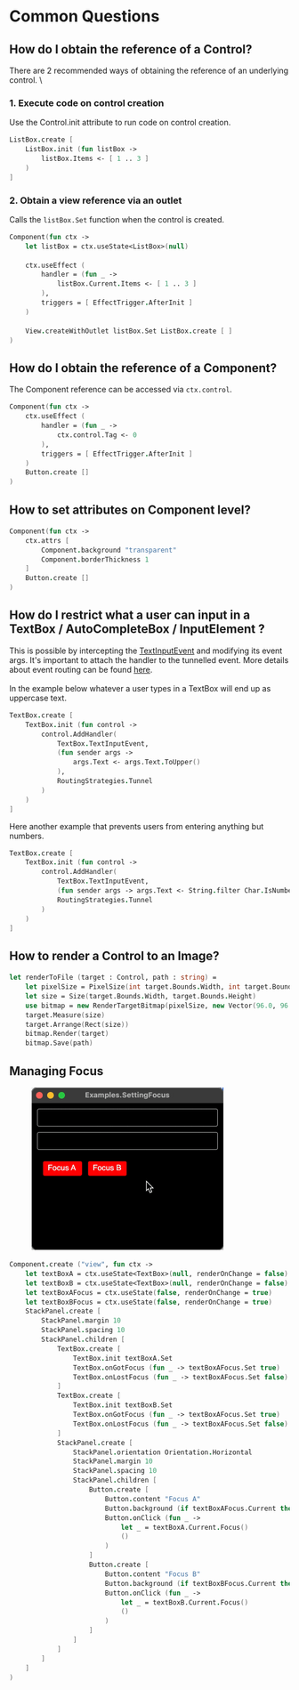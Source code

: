 # Common Questions

## How do I obtain the reference of a Control?

There are 2 recommended ways of obtaining the reference of an underlying control. \\

### 1. Execute code on control creation

Use the Control.init attribute to run code on control creation.

```fsharp
ListBox.create [
    ListBox.init (fun listBox ->
        listBox.Items <- [ 1 .. 3 ]
    )
]
```

### 2. Obtain a view reference via an outlet

Calls the `listBox.Set` function when the control is created.

```fsharp
Component(fun ctx ->
    let listBox = ctx.useState<ListBox>(null)
    
    ctx.useEffect (
        handler = (fun _ ->
            listBox.Current.Items <- [ 1 .. 3 ]    
        ),
        triggers = [ EffectTrigger.AfterInit ]
    )
    
    View.createWithOutlet listBox.Set ListBox.create [ ]
)
```

## How do I obtain the reference of a Component?

The Component reference can be accessed via `ctx.control`.

```fsharp
Component(fun ctx ->
    ctx.useEffect (
        handler = (fun _ ->
            ctx.control.Tag <- 0
        ),
        triggers = [ EffectTrigger.AfterInit ]
    )
    Button.create []
)
```

## How to set attributes on Component level?

```fsharp
Component(fun ctx ->
    ctx.attrs [
        Component.background "transparent"
        Component.borderThickness 1
    ]
    Button.create []
)
```

## How do I restrict what a user can input in a TextBox / AutoCompleteBox / InputElement ?

This is possible by intercepting the [TextInputEvent](https://reference.avaloniaui.net/api/Avalonia.Input/InputElement/FEA4DB21) and modifying its event args. It's important to attach the handler to the tunnelled event. More details about event routing can be found [here](https://docs.avaloniaui.net/docs/input/routed-events#routing-strategies).\
\
In the example below whatever a user types in a TextBox will end up as uppercase text.

```fsharp
TextBox.create [
    TextBox.init (fun control ->
        control.AddHandler(
            TextBox.TextInputEvent,
            (fun sender args ->
                args.Text <- args.Text.ToUpper()
            ),
            RoutingStrategies.Tunnel
        )
    )
]
```

Here another example that prevents users from entering anything but numbers.

```fsharp
TextBox.create [
    TextBox.init (fun control ->
        control.AddHandler(
            TextBox.TextInputEvent,
            (fun sender args -> args.Text <- String.filter Char.IsNumber args.Text),
            RoutingStrategies.Tunnel
        )
    )
] 
```

## How to render a Control to an Image?

```fsharp
let renderToFile (target : Control, path : string) = 
    let pixelSize = PixelSize(int target.Bounds.Width, int target.Bounds.Height) 
    let size = Size(target.Bounds.Width, target.Bounds.Height) 
    use bitmap = new RenderTargetBitmap(pixelSize, new Vector(96.0, 96.0)) 
    target.Measure(size) 
    target.Arrange(Rect(size)) 
    bitmap.Render(target) 
    bitmap.Save(path) 
```

## Managing Focus

<figure><img src=".gitbook/assets/CleanShot 2024-09-08 at 15.00.12.gif" alt="" width="345"><figcaption></figcaption></figure>

```fsharp
Component.create ("view", fun ctx ->
    let textBoxA = ctx.useState<TextBox>(null, renderOnChange = false)
    let textBoxB = ctx.useState<TextBox>(null, renderOnChange = false)
    let textBoxAFocus = ctx.useState(false, renderOnChange = true)
    let textBoxBFocus = ctx.useState(false, renderOnChange = true)
    StackPanel.create [
        StackPanel.margin 10
        StackPanel.spacing 10
        StackPanel.children [
            TextBox.create [
                TextBox.init textBoxA.Set
                TextBox.onGotFocus (fun _ -> textBoxAFocus.Set true)
                TextBox.onLostFocus (fun _ -> textBoxAFocus.Set false)
            ]
            TextBox.create [
                TextBox.init textBoxB.Set
                TextBox.onGotFocus (fun _ -> textBoxAFocus.Set true)
                TextBox.onLostFocus (fun _ -> textBoxAFocus.Set false)
            ]
            StackPanel.create [
                StackPanel.orientation Orientation.Horizontal
                StackPanel.margin 10
                StackPanel.spacing 10
                StackPanel.children [
                    Button.create [
                        Button.content "Focus A"
                        Button.background (if textBoxAFocus.Current then Brushes.Green else Brushes.Red)
                        Button.onClick (fun _ ->
                            let _ = textBoxA.Current.Focus()
                            ()
                        )
                    ]
                    Button.create [
                        Button.content "Focus B"
                        Button.background (if textBoxBFocus.Current then Brushes.Green else Brushes.Red)
                        Button.onClick (fun _ ->
                            let _ = textBoxB.Current.Focus()
                            ()
                        )
                    ]
                ]
            ]
        ]
    ]
)
```

